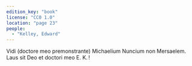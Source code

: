 ```yaml
---
edition_key: "book"
license: "CC0 1.0"
location: "page 23"
people:
  - "Kelley, Edward"
---
```

Vidi (doctore meo premonstrante) Michaelium
Nuncium non Mersaelem. Laus sit Deo et doctori meo E. K. !
